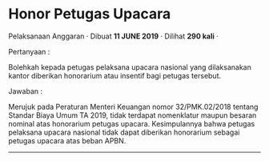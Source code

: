 Honor Petugas Upacara
=====================

Pelaksanaan Anggaran · Dibuat **11 JUNE 2019** · Dilihat **290 kali** ·

Pertanyaan :

Bolehkah kepada petugas pelaksana upacara nasional yang dilaksanakan kantor diberikan honorarium atau insentif bagi petugas tersebut.

Jawaban :

Merujuk pada Peraturan Menteri Keuangan nomor 32/PMK.02/2018 tentang Standar Biaya Umum TA 2019, tidak terdapat nomenklatur maupun besaran nominal atas honorarium petugas upacara. Kesimpulannya bahwa petugas pelaksana upacara nasional tidak dapat diberikan honorarium sebagai petugas upacara atas beban APBN.   

  
  
  

* * *